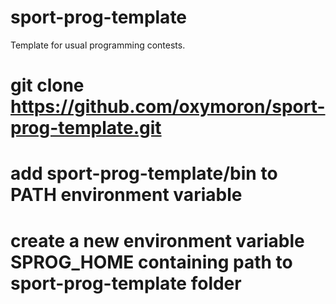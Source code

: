 sport-prog-template
===================

Template for usual programming contests.

# git clone https://github.com/oxymoron/sport-prog-template.git
# add sport-prog-template/bin to PATH environment variable
# create a new environment variable SPROG_HOME containing path to sport-prog-template folder
